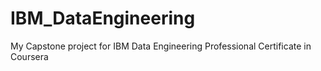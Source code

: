 # IBM_DataEngineering
My Capstone project for IBM Data Engineering Professional Certificate in Coursera
